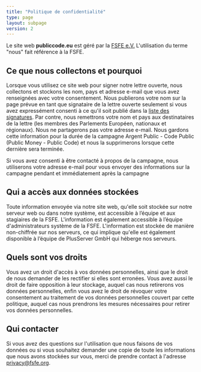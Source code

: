 ```yaml
---
title: "Politique de confidentialité"
type: page
layout: subpage
version: 2
---
```


Le site web **publiccode.eu** est géré par la
[FSFE e.V.](https://fsfe.org/about/legal/imprint.html)
L'utilisation du terme "nous" fait référence à la FSFE.

## Ce que nous collectons et pourquoi

Lorsque vous utilisez ce site web pour signer notre lettre ouverte, nous collectons et stockons les nom, pays et adresse e-mail que vous avez renseignées avec votre consentement. Nous publierons votre nom sur la page prévue en tant que signataire de la lettre ouverte seulement si vous avez expressément consenti à ce qu'il soit publié dans la [liste des signatures](/openletter/all-signatures). Par contre, nous remettrons votre nom et pays aux destinataires de la lettre (les membres des Parlements Européen, nationaux et régionaux). Nous ne partagerons pas votre adresse e-mail. Nous gardons cette information pour la durée de la campagne Argent Public - Code Public (Public Money - Public Code) et nous la supprimerons lorsque cette dernière sera terminée.

Si vous avez consenti à être contacté à propos de la campagne, nous utiliserons votre adresse e-mail pour vous envoyer des informations sur la campagne pendant et immédiatement après la campagne

## Qui a accès aux données stockées

Toute information envoyée via notre site web, qu'elle soit stockée sur notre serveur web ou dans notre système, est accessible à l’équipe et aux stagiaires de la FSFE. L'information est également accessible à l’équipe d'administrateurs système de la FSFE. L'information est stockée de manière non-chiffrée sur nos serveurs, ce qui implique qu'elle est également disponible à l’équipe de PlusServer GmbH qui héberge nos serveurs.


## Quels sont vos droits

Vous avez un droit d'accès à vos données personnelles, ainsi que le droit de nous demander de les rectifier si elles sont erronées. Vous avez aussi le droit de faire opposition à leur stockage, auquel cas nous retirerons vos données personnelles, enfin vous avez le droit de révoquer votre consentement au traitement de vos données personnelles couvert par cette politique, auquel cas nous prendrons les mesures nécessaires pour retirer vos données personnelles. 


## Qui contacter

Si vous avez des questions sur l'utilisation que nous faisons de vos données ou si vous souhaitez demander une copie de toute les informations que nous avons stockées sur vous, merci de prendre contact à l'adresse privacy@fsfe.org.
